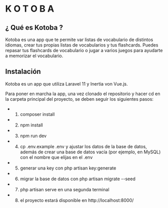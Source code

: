 # K O T O B A

## ¿ Qué es Kotoba ?

Kotoba es una app que te permite var listas de vocabulario de distintos idiomas, crear tus propias listas de vocabularios y tus flashcards. Puedes repasar tus flashcards de vocabulario o jugar a varios juegos para ayudarte a memorizar el vocabulario.

## Instalación

Kotoba es un app que utiliza Laravel 11 y Inertia von Vue.js.

Para poner en marcha la app, una vez clonado el repositorio y hacer cd en la carpeta principal del proyecto, se deben seguir los siguientes pasos:

-   1. composer install
-   2. npm install
-   3. npm run dev
-   4. cp .env.example .env y ajustar los datos de la base de datos, además de crear una base de datos vacía (por ejemplo, en MySQL) con el nombre que elijas en el .env
-   5. generar una key con php artisan key:generate
-   6. migrar la base de datos con php artisan migrate --seed
-   7. php artisan serve en una segunda terminal
-   8. el proyecto estará disponible en http://localhost:8000/
